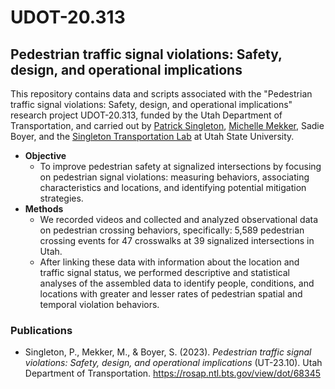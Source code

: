 # UDOT-20.313
## Pedestrian traffic signal violations: Safety, design, and operational implications
This repository contains data and scripts associated with the "Pedestrian traffic signal violations: Safety, design, and operational implications" research project UDOT-20.313, funded by the Utah Department of Transportation, and carried out by [Patrick Singleton](https://engineering.usu.edu/cee/people/faculty/singleton-patrick), [Michelle Mekker](https://www.linkedin.com/in/michelle-mekker-548804152/), Sadie Boyer, and the [Singleton Transportation Lab](https://engineering.usu.edu/cee/research/labs/patrick-singleton/index) at Utah State University.
* **Objective**
    * To improve pedestrian safety at signalized intersections by focusing on pedestrian signal violations: measuring behaviors, associating characteristics and locations, and identifying potential mitigation strategies. 
* **Methods**
    * We recorded videos and collected and analyzed observational data on pedestrian crossing behaviors, specifically: 5,589 pedestrian crossing events for 47 crosswalks at 39 signalized intersections in Utah.
    * After linking these data with information about the location and traffic signal status, we performed descriptive and statistical analyses of the assembled data to identify people, conditions, and locations with greater and lesser rates of pedestrian spatial and temporal violation behaviors.

### Publications
* Singleton, P., Mekker, M., & Boyer, S. (2023). *Pedestrian traffic signal violations: Safety, design, and operational implications* (UT-23.10). Utah Department of Transportation. https://rosap.ntl.bts.gov/view/dot/68345
